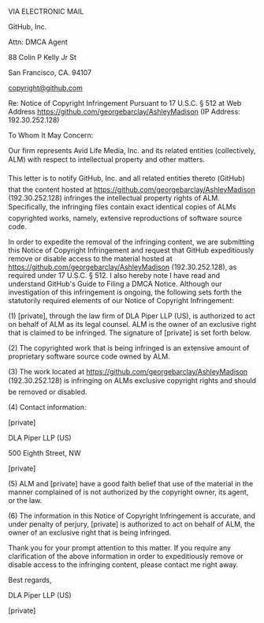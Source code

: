 VIA ELECTRONIC MAIL

GitHub, Inc.

Attn: DMCA Agent

88 Colin P Kelly Jr St

San Francisco, CA. 94107

copyright@github.com

Re: Notice of Copyright Infringement Pursuant to 17 U.S.C. § 512 at
Web Address https://github.com/georgebarclay/AshleyMadison (IP Address:
192.30.252.128)

To Whom It May Concern:

Our firm represents Avid Life Media, Inc. and its related entities
(collectively, ALM) with respect to intellectual property and other
matters.

This letter is to notify GitHub, Inc. and all related entities thereto
(GitHub) that the content hosted at
https://github.com/georgebarclay/AshleyMadison (192.30.252.128) infringes
the intellectual property rights of ALM. Specifically, the infringing files
contain exact identical copies of ALMs copyrighted works, namely, extensive
reproductions of software source code.

In order to expedite the removal of the infringing content, we are
submitting this Notice of Copyright Infringement and request that GitHub
expeditiously remove or disable access to the material hosted at
https://github.com/georgebarclay/AshleyMadison (192.30.252.128), as required
under 17 U.S.C. § 512. I also hereby note I have read and understand
GitHub's Guide to Filing a DMCA Notice. Although our investigation of this
infringement is ongoing, the following sets forth the statutorily required
elements of our Notice of Copyright Infringement:

(1) [private], through the law firm of DLA Piper LLP (US), is
authorized to act on behalf of ALM as its legal counsel. ALM is the owner of
an exclusive right that is claimed to be infringed. The signature of [private] is set forth below.

(2) The copyrighted work that is being infringed is an extensive
amount of proprietary software source code owned by ALM.

(3) The work located at
https://github.com/georgebarclay/AshleyMadison (192.30.252.128) is
infringing on ALMs exclusive copyright rights and should be removed or
disabled.

(4) Contact information:

[private]

DLA Piper LLP (US)

500 Eighth Street, NW

[private]

(5) ALM and [private] have a good faith belief that use of the
material in the manner complained of is not authorized by the copyright
owner, its agent, or the law.

(6) The information in this Notice of Copyright Infringement is
accurate, and under penalty of perjury, [private] is authorized to act on
behalf of ALM, the owner of an exclusive right that is being infringed.

Thank you for your prompt attention to this matter. If you require any
clarification of the above information in order to expeditiously remove or
disable access to the infringing content, please contact me right away.

Best regards,

DLA Piper LLP (US)

[private]
